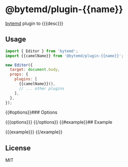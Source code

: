 # @bytemd/plugin-{{name}}

[bytemd](https://github.com/bytedance/bytemd) plugin to {{{desc}}}
## Usage

```js
import { Editor } from 'bytemd';
import {{camelName}} from '@bytemd/plugin-{{name}}';

new Editor({
  target: document.body,
  props: {
    plugins: [
      {{camelName}}(),
      // ... other plugins
    ],
  },
});
```

{{#options}}### Options

{{{options}}}
{{/options}}
{{#example}}## Example

{{{example}}}
{{/example}}
## License

MIT
